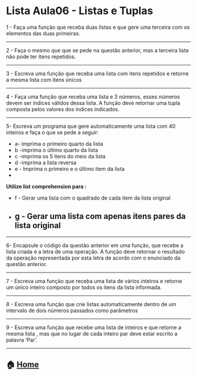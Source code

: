 # Lista Aula06 - Listas e Tuplas

1 - Faça uma função que receba duas listas e que gere uma terceira com os elementos das duas primeiras.

---

2 - Faça o mesmo que que se pede na questão anterior, mas a terceira lista não pode ter itens repetidos.

---

3 - Escreva uma função que receba uma lista com itens repetidos e retorne a mesma lista com itens únicos

---

4 - Faça uma função que receba uma lista e 3 números, esses números devem ser índices válidos  dessa lista. A função deve retornar uma tupla composta pelos valores dos índices indicados.


---

5- Escreva um programa que gere automaticamente  uma lista com 40 inteiros e faça o que se pede a seguir:
 - a- imprima o primeiro quarto da lista
 - b -imprima o último quarto da lista
 - c -imprima os 5 itens do meio da lista
 - d -imprima a lista reversa
 - e - Imprima o primeiro e o último item da lista
 - 
 **Utilize list comprehension para :**
 
 - f - Gerar uma lista com o quadrado de cada item da lista original
 - g - Gerar uma lista com apenas itens pares da lista original
	- 
---

6- Encapsule o código da questão anterior em uma função, que recebe a lista criada e a letra de uma operação. A função deve retornar o resultado da operação representada por esta letra de acordo com o enunciado da questão anterior.

---

7 - Escreva uma função que receba uma lista de vários inteiros e retorne um único inteiro composto por todos os itens da lista informada.

---

8 - Escreva uma função que crie listas automaticamente dentro de um intervalo de dois números passados como parâmetros

---

9 - Escreva uma função que recebe uma lista de inteiros e que retorne a mesma lista , mas que no lugar de cada inteiro par deve estar escrito a palavra ‘Par’.

---


:house: [Home](https://github.com/Evaldo-comp/Python-Mombaca)
---

